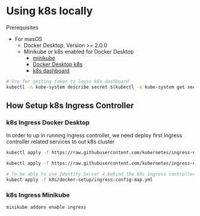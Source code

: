 # Using k8s locally

Prerequisites

- For masOS
  - Docker Desktop, Version >= 2.0.0
  - Minikube or k8s enabled for Docker Desktop
    - [minikube](https://minikube.sigs.k8s.io/docs/start/)
    - [Docker Desktop k8s](https://rominirani.com/tutorial-getting-started-with-kubernetes-with-docker-on-mac-7f58467203fd)
    - [k8s dashboard](https://github.com/kubernetes/dashboard)

```bash
# Use for getting token to login k8s dashboard
kubectl -n kube-system describe secret $(kubectl -n kube-system get secret | grep admin-user | awk '{print $1}')
```

## How Setup k8s Ingress Controller

### k8s Ingress Docker Desktop

In order to up in running ingress controller, we need deploy first Ingress controller related services to out k8s cluster

```bash
kubectl apply -f https://raw.githubusercontent.com/kubernetes/ingress-nginx/master/deploy/static/mandatory.yaml

kubectl apply -f https://raw.githubusercontent.com/kubernetes/ingress-nginx/master/deploy/static/provider/cloud-generic.yaml

# To be able to use Identity Server 4 behind the k8s ingress controller
kubect apply -f k8s/docker-setup/ingress-config-map.yml
```

### k8s Ingress Minikube

```bash
minikube addons enable ingress
```
